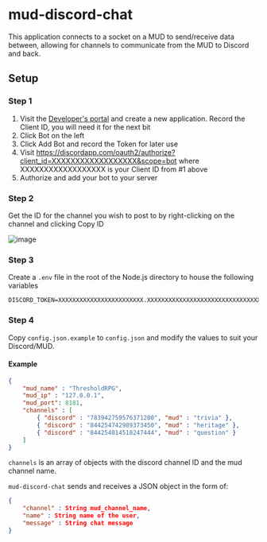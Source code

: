 # mud-discord-chat
This application connects to a socket on a MUD to send/receive data between, allowing for channels to communicate from the MUD to Discord and back.

## Setup

### Step 1

1. Visit the [Developer's portal](https://discordapp.com/developers/applications/) and create a new application. Record the Client ID, you will need it for the next bit
2. Click Bot on the left
3. Click Add Bot and record the Token for later use
4. Visit https://discordapp.com/oauth2/authorize?client_id=XXXXXXXXXXXXXXXXXX&scope=bot where XXXXXXXXXXXXXXXXXX is your Client ID from #1 above
5. Authorize and add your bot to your server

### Step 2

Get the ID for the channel you wish to post to by right-clicking on the channel and clicking Copy ID

![image](https://user-images.githubusercontent.com/1266935/114635703-45329300-9c93-11eb-9da4-f92b05b0fa0e.png)

### Step 3

Create a `.env` file in the root of the Node.js directory to house the following variables
```
DISCORD_TOKEN=XXXXXXXXXXXXXXXXXXXXXXXX.XXXXXXXXXXXXXXXXXXXXXXXXXXXXXXXXXX
```

### Step 4

Copy `config.json.example` to `config.json` and modify the values to suit your Discord/MUD.

#### Example
```json
{
    "mud_name" : "ThresholdRPG",
    "mud_ip" : "127.0.0.1",
    "mud_port": 8181,
    "channels" : [
        { "discord" : "783942759576371200", "mud" : "trivia" },
        { "discord" : "844254742989373450", "mud" : "heritage" },
        { "discord" : "844254814518247444", "mud" : "question" }
    ]
}
```

`channels` is an array of objects with the discord channel ID and the mud channel name.

`mud-discord-chat` sends and receives a JSON object in the form of:
```json
{
    "channel" : String mud_channel_name,
    "name" : String name of the user,
    "message" : String chat message
}
```
